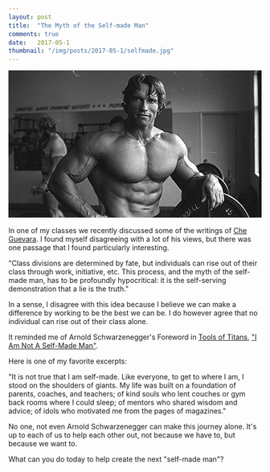 ```yaml
---
layout: post
title:  "The Myth of the Self-made Man"
comments: true
date:   2017-05-1
thumbnail: "/img/posts/2017-05-1/selfmade.jpg"
---
```

[banner]:/img/posts/2017-05-1/selfmade.jpg

![alt text][banner]

In one of my classes we recently discussed some of the writings of [Che Guevara](https://en.wikiquote.org/wiki/Che_Guevara).  I found myself disagreeing with a lot of his views, but there was one passage that I found particularly interesting.

"Class divisions are determined by fate, but individuals can rise out of their class through work, initiative, etc. This process, and the myth of the self-made man, has to be profoundly hypocritical: it is the self-serving demonstration that a lie is the truth."

In a sense, I disagree with this idea because I believe we can make a difference by working to be the best we can be.  I do however agree that no individual can rise out of their class alone.

It reminded me of Arnold Schwarzenegger's Foreword in [Tools of Titans](https://www.amazon.com/Tools-Titans-Billionaires-World-Class-Performers/dp/1328683788), ["I Am Not A Self-Made Man"](http://tim.blog/2016/11/07/tools-of-titans-foreword-arnold-schwarzenegger-i-am-not-a-self-made-man/).

Here is one of my favorite excerpts:

 "It is not true that I am self-made. Like everyone, to get to where I am, I stood on the shoulders of giants. My life was built on a foundation of parents, coaches, and teachers; of kind souls who lent couches or gym back rooms where I could sleep; of mentors who shared wisdom and advice; of idols who motivated me from the pages of magazines."

No one, not even Arnold Schwarzenegger can make this journey alone.  It's up to each of us to help each other out, not because we have to, but because we want to.

What can you do today to help create the next "self-made man"?
